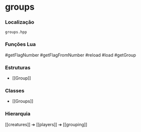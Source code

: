 # groups

### Localização
`groups.hpp`

### Funções Lua
#getFlagNumber
#getFlagFromNumber
#reload
#load
#getGroup

### Estruturas
- [[Group]]

### Classes
- [[Groups]]

### Hierarquia
[[creatures]] ➔ [[players]] ➔ [[grouping]]
